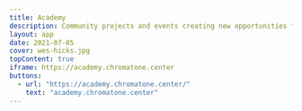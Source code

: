 ```yaml
---
title: Academy
description: Community projects and events creating new opportunities for Chromatone to shine
layout: app
date: 2021-07-05
cover: wes-hicks.jpg
topContent: true
iframe: https://academy.chromatone.center
buttons:
  - url: "https://academy.chromatone.center/"
    text: "academy.chromatone.center"
---
```


